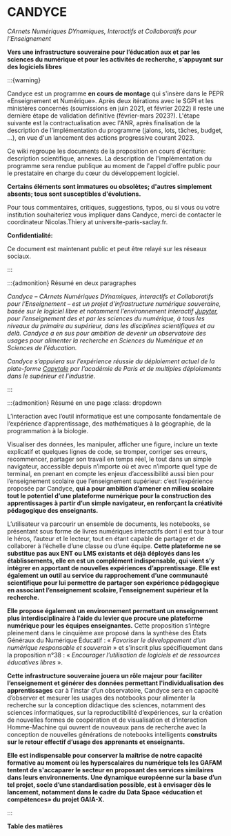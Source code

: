 # **CANDYCE**

_CArnets Numériques DYnamiques, Interactifs et Collaboratifs pour
l’Enseignement_

**Vers une infrastructure souveraine pour l’éducation aux et par les sciences du
numérique et pour les activités de recherche, s'appuyant sur des logiciels
libres**

<!-- Ce document en <a href="Candyce.pdf">PDF</a>, en <a
href="Candyce.docx">DOCX</a>, en <a href="Candyce.md">Markdown</a>
(fichier concaténé). !-->

:::{warning}

Candyce est un programme **en cours de montage** qui s'insère dans le PEPR
«Enseignement et Numérique». Après deux itérations avec le SGPI et les
ministères concernés (soumissions en juin 2021, et février 2022) il reste une
dernière étape de validation définitive (février-mars 2023?). L'étape suivante
est la contractualisation avec l'ANR, après finalisation de la description de
l'implémentation du programme (jalons, lots, tâches, budget, ...), en vue d'un
lancement des actions progressive courant 2023.

Ce wiki regroupe les documents de la proposition en cours d'écriture:
description scientifique, <!--implémentation,!--> annexes. La description de
l'implémentation du programme sera rendue publique au moment de l'appel d'offre
public pour le prestataire en charge du cœur du développement logiciel.

**Certains éléments sont immatures ou obsolètes; d'autres simplement absents;
tous sont susceptibles d'évolutions.**

Pour tous commentaires, critiques, suggestions, typos, ou si vous ou votre
institution souhaiteriez vous impliquer dans Candyce, merci de contacter le
coordinateur Nicolas.Thiery at universite-paris-saclay.fr.

**Confidentialité:**

Ce document est maintenant public et peut être relayé sur les réseaux sociaux.

:::

<!--

:::{admonition} Description Scientifique du programme, telle que soumise au 02/2022 (~35 pages)

<a href="Programme-Candyce.docx">Programme-Candyce.docx</a>

[version collaborative sur MyBox](https://mybox.inria.fr/smart-link/23abf69f-a3e3-439c-950b-44b33f233441/)
(accès restreint)

:::

!-->

:::{admonition} Résumé en deux paragraphes

_Candyce – CArnets Numériques DYnamiques, interactifs et Collaboratifs pour
l’Enseignement – est un projet d’infrastructure numérique souveraine, basée sur
le logiciel libre et notamment l’environnement interactif
[Jupyter](https://jupyter.org), pour l’enseignement des et par les sciences du
numérique, à tous les niveaux du primaire au supérieur, dans les disciplines
scientifiques et au delà. Candyce a en sus pour ambition de devenir un
observatoire des usages pour alimenter la recherche en Sciences du Numérique et
en Sciences de l’éducation._

_Candyce s’appuiera sur l’expérience réussie du déploiement actuel de la
plate-forme
[Capytale](https://www.ac-paris.fr/portail/jcms/p1_1971804/capytale-un-service-web-pour-creer-et-partager-des-activites-pedagogiques-de-codage)
par l’académie de Paris et de multiples déploiements dans le supérieur et
l’industrie._

:::

:::{admonition} Résumé en une page
:class: dropdown

L’interaction avec l’outil informatique est une composante fondamentale de
l’expérience d’apprentissage, des mathématiques à la géographie, de la
programmation à la biologie.

Visualiser des données, les manipuler, afficher une figure, inclure un texte
explicatif et quelques lignes de code, se tromper, corriger ses erreurs,
recommencer, partager son travail en temps réel, le tout dans un simple
navigateur, accessible depuis n’importe où et avec n’importe quel type de
terminal, en prenant en compte les enjeux d’accessibilité aussi bien pour
l’enseignement scolaire que l’enseignement supérieur: c’est l’expérience
proposée par Candyce, **qui a pour ambition d’amener en milieu scolaire tout le
potentiel d’une plateforme numérique pour la construction des apprentissages à
partir d’un simple navigateur, en renforçant la créativité pédagogique des
enseignants.**

L’utilisateur va parcourir un ensemble de documents, les notebooks, se
présentant sous forme de livres numériques interactifs dont il est tour à tour
le héros, l’auteur et le lecteur, tout en étant capable de partager et de
collaborer à l’échelle d’une classe ou d’une équipe. **Cette plateforme ne se
substitue pas aux ENT ou LMS existants et déjà déployés dans les établissements,
elle en est un complément indispensable, qui vient s’y intégrer en apportant de
nouvelles expériences d’apprentissage. Elle est également un outil au service du
rapprochement d’une communauté scientifique pour lui permettre de partager son
expérience pédagogique en associant l’enseignement scolaire, l’enseignement
supérieur et la recherche.**

**Elle propose également un environnement permettant un enseignement plus
interdisciplinaire à l’aide du levier que procure une plateforme numérique pour
les équipes enseignantes.** Cette proposition s’intègre pleinement dans le
cinquième axe proposé dans la synthèse des États Généraux du Numérique Éducatif
: « _Favoriser le développement d’un numérique responsable et souverain_ » et
s’inscrit plus spécifiquement dans la proposition n°38 : « _Encourager
l’utilisation de logiciels et de ressources éducatives libres_ ».

**Cette infrastructure souveraine jouera un rôle majeur pour faciliter
l’enseignement et générer des données permettant l'individualisation des
apprentissages** car à l’instar d’un observatoire, Candyce sera en capacité
d’observer et mesurer les usages des notebooks pour alimenter la recherche sur
la conception didactique des sciences, notamment des sciences informatiques, sur
la reproductibilité d’expériences, sur la création de nouvelles formes de
coopération et de visualisation et d’interaction Homme-Machine qui ouvrent de
nouveaux pans de recherche avec la conception de nouvelles générations de
notebooks intelligents **construits sur le retour effectif d’usage des
apprenants et enseignants.**

**Elle est indispensable pour conserver la maîtrise de notre capacité formative
au moment où les hyperscalaires du numérique tels les GAFAM tentent de
s'accaparer le secteur en proposant des services similaires dans leurs
environnements. Une dynamique européenne sur la base d’un tel projet, socle
d’une standardisation possible, est à envisager dès le lancement, notamment dans
le cadre du Data Space «éducation et compétences» du projet GAIA-X.**

:::

**Table des matières**

```{tableofcontents}

```

